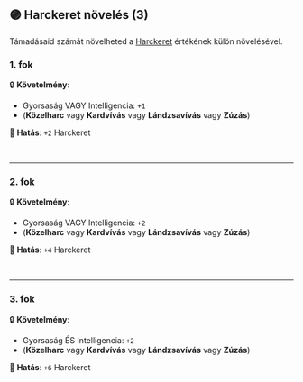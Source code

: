## 🟣 Harckeret növelés (3)

Támadásaid számát növelheted a [Harckeret](../063_06_tamadasok_szama_fegyverrel.md#harckeret) értékének külön növelésével.

### 1. fok

🔒 **Követelmény**:
- Gyorsaság VAGY Intelligencia: `+1`
- (**Közelharc** vagy **Kardvívás** vagy **Lándzsavívás** vagy **Zúzás**)

🌟 **Hatás**: `+2` Harckeret

<br />

---
### 2. fok

🔒 **Követelmény**:
- Gyorsaság VAGY Intelligencia: `+2`
- (**Közelharc** vagy **Kardvívás** vagy **Lándzsavívás** vagy **Zúzás**)

🌟 **Hatás**: `+4` Harckeret

<br />

---
### 3. fok

🔒 **Követelmény**:
- Gyorsaság ÉS Intelligencia: `+2`
- (**Közelharc** vagy **Kardvívás** vagy **Lándzsavívás** vagy **Zúzás**)

🌟 **Hatás**: `+6` Harckeret

<br />
